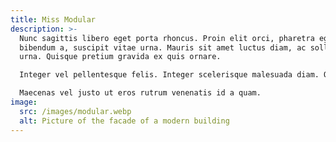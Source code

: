 ```yaml
---
title: Miss Modular
description: >-
  Nunc sagittis libero eget porta rhoncus. Proin elit orci, pharetra eget
  bibendum a, suscipit vitae urna. Mauris sit amet luctus diam, ac sollicitudin
  urna. Quisque pretium gravida ex quis ornare.

  Integer vel pellentesque felis. Integer scelerisque malesuada diam. Quisque quis malesuada augue, molestie porta tortor. Proin ut est et leo porta molestie sed vel velit.

  Maecenas vel justo ut eros rutrum venenatis id a quam.
image:
  src: /images/modular.webp
  alt: Picture of the facade of a modern building
---
```

